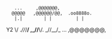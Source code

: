        ...     ,@@@@@@@,
      @@@@@   ,@@@@@@/@@,  .oo8888o.
       |.|        | |         | |
Y2  \\/ ._\//_/__/  ,\_//__\\/.  \_//__/_       ...     ,@@@@@@@,







